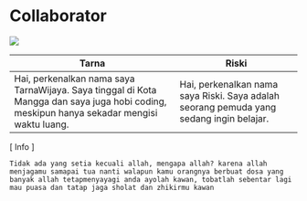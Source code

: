 # Collaborator
<a href="https://github.com/XTarnaWijaya/acode-plugins/graphs/contributors">
  <img src="https://contrib.rocks/image?repo=XTarnaWijaya/acode-bash-script" />
</a>

| Tarna | Riski |
|---|---|
| Hai, perkenalkan nama saya TarnaWijaya. Saya tinggal di Kota Mangga dan saya juga hobi coding, meskipun hanya sekadar mengisi waktu luang. | Hai, perkenalkan nama saya Riski. Saya adalah seorang pemuda yang sedang ingin belajar. |

[ Info ]

`Tidak ada yang setia kecuali allah, mengapa allah? karena allah menjagamu samapai tua nanti walapun kamu orangnya berbuat dosa yang banyak allah tetapmenyayagi anda ayolah kawan, tobatlah sebentar lagi mau puasa dan tatap jaga sholat dan zhikirmu kawan`
